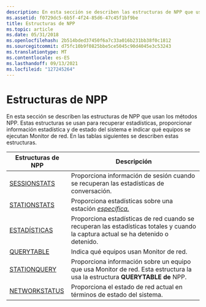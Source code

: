 ```yaml
---
description: En esta sección se describen las estructuras de NPP que usan los métodos NPP.
ms.assetid: f0729dc5-6b5f-4f24-85d6-47c45f1bf9be
title: Estructuras de NPP
ms.topic: article
ms.date: 05/31/2018
ms.openlocfilehash: 2b514bded37450f6a7c33a016b231bb38f0c1812
ms.sourcegitcommit: d75fc10b9f0825bbe5ce5045c90d4045e3c53243
ms.translationtype: MT
ms.contentlocale: es-ES
ms.lasthandoff: 09/13/2021
ms.locfileid: "127245264"
---
```

# <a name="npp-structures"></a>Estructuras de NPP

En esta sección se describen las estructuras de NPP que usan los métodos NPP. Estas estructuras se usan para recuperar estadísticas, proporcionar información estadística y de estado del sistema e indicar qué equipos se ejecutan Monitor de red. En las tablas siguientes se describen estas estructuras.



| Estructuras de NPP                     | Descripción                                                                                                                      |
|------------------------------------|----------------------------------------------------------------------------------------------------------------------------------|
| [SESSIONSTATS](sessionstats.md)   | Proporciona información de sesión cuando se recuperan las estadísticas de conversación.                                                         |
| [STATIONSTATS](stationstats.md)   | Proporciona estadísticas sobre una estación [*específica.*](s.md)                                                     |
| [ESTADÍSTICAS](statistics.md)       | Proporciona estadísticas de red cuando se recuperan las estadísticas totales y cuando la captura actual se ha detenido o detenido.              |
| [QUERYTABLE](querytable.md)       | Indica qué equipos usan Monitor de red.                                                                             |
| [STATIONQUERY](stationquery.md)   | Proporciona información sobre un equipo que usa Monitor de red. Esta estructura la usa la estructura **QUERYTABLE de** NPP. |
| [NETWORKSTATUS](networkstatus.md) | Proporciona el estado de red actual en términos de estado del sistema.                                                                        |



 

 

 



